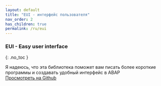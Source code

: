 ```yaml
---
layout: default
title: "EUI - интерфейс пользователя"
nav_order: 2
has_children: true
permalink: /ru/eui
---
```


### **EUI** - Easy user interface
{: .no_toc }

Я надеюсь, что эта библиотека поможет вам писать более короткие программы и создавать удобный интерфейс в ABAP<br/>
[Просмотреть на Github](https://github.com/bizhuka/eui)